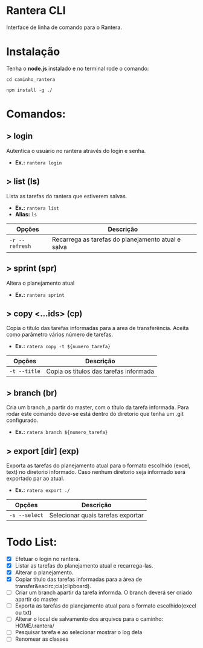 # Rantera CLI
Interface de linha de comando para o Rantera.

# Instala&ccedil;&atilde;o
Tenha o **node.js** instalado e no terminal rode o comando: 

`cd caminho_rantera`

`npm install -g ./`
 
# Comandos:

## > login
Autentica o usuário no rantera através do login e senha.

* **Ex.:** `rantera login`

## > list (ls)
Lista as tarefas do rantera que estiverem salvas.
* **Ex.:** `rantera list`
* **Alias:** `ls`

| Op&ccedil;&otilde;es | Descri&ccedil;&atilde;o                            |
| -------------------- | -------------------------------------------------- |
| `-r --refresh`       | Recarrega as tarefas do planejamento atual e salva |

## > sprint (spr)
Altera o planejamento atual
* **Ex.:** `rantera sprint`

## > copy <...ids> (cp)
Copia o titulo das tarefas informadas para a area de transfer&ecirc;ncia. Aceita como par&acirc;metro vários número de tarefas.
* **Ex.:** `ratera copy -t ${numero_tarefa}`

| Op&ccedil;&otilde;es | Descri&ccedil;&atilde;o                            |
| -------------------- | -------------------------------------------------- |
| `-t --title`         | Copia os t&iacute;tulos das tarefas informada      |

## > branch <id> (br)
Cria um branch ,a partir do master, com o t&iacute;tulo da tarefa informada. Para rodar este comando deve-se está dentro do diretorio que tenha um .git configurado.
* **Ex.:** `ratera branch ${numero_tarefa}`

## > export [dir] (exp)
Exporta as tarefas do planejamento atual para o formato escolhido (excel, text) no diretorio informado. Caso nenhum diretorio seja informado será exportado par ao atual.
* **Ex.:** `ratera export ./`

| Op&ccedil;&otilde;es | Descri&ccedil;&atilde;o                            |
| -------------------- | -------------------------------------------------- |
| `-s --select`        | Selecionar quais tarefas exportar                  |

# Todo List:
- [x] Efetuar o login no rantera.
- [x] Listar as tarefas do planejamento atual e recarrega-las.
- [x] Alterar o planejamento.
- [x] Copiar título das tarefas informadas para a área de transfer&eacirc;cia(clipboard).
- [ ] Criar um branch apartir da tarefa informda. O branch deverá ser criado apartir do master
- [ ] Exporta as tarefas do planejamento atual para o formato escolhido(excel ou txt)
- [ ] Alterar o local de salvamento dos arquivos para o caminho: HOME/.rantera/
- [ ] Pesquisar tarefa e ao selecionar mostrar o log dela
- [ ] Renomear as classes